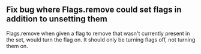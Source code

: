 ## Fix bug where Flags.remove could set flags in addition to unsetting them

Flags.remove when given a flag to remove that wasn't currently present in the set, would turn the flag on.
It should only be turning flags off, not turning them on.
